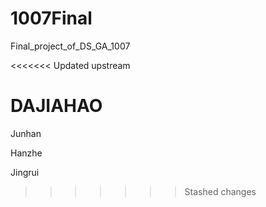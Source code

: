 # 1007Final
Final_project_of_DS_GA_1007

<<<<<<< Updated upstream









DAJIAHAO
=======
Junhan 

Hanzhe

Jingrui
>>>>>>> Stashed changes
